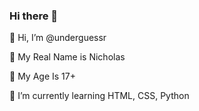 ### Hi there 👋


👋 Hi, I’m @underguessr

💞️ My Real Name is Nicholas

👀 My Age Is 17+

🌱 I’m currently learning HTML, CSS, Python




 
